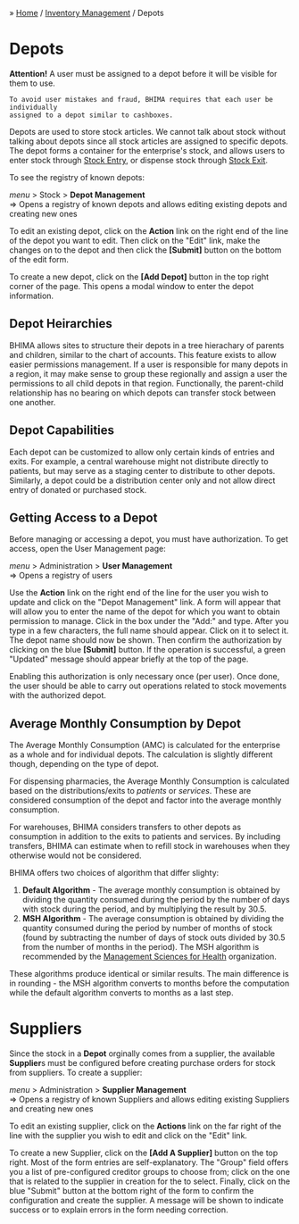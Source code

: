 &raquo; [Home](../index.md) / [Inventory Management](./index.md) / Depots

# Depots

<div class="bs-callout bs-callout-warning">
  <p>
    <b>Attention!</b> A user must be assigned to a depot before it will be visible
    for them to use.

    To avoid user mistakes and fraud, BHIMA requires that each user be individually
    assigned to a depot similar to cashboxes.
  </p>
</div>


Depots are used to store stock articles.  We cannot talk about stock without talking about depots since all stock articles are assigned to specific depots. The depot forms a container for the enterprise's stock, and allows users to enter stock through [Stock Entry](./movement.entry.md), or dispense stock through [Stock Exit](./movement.exit.md).

To see the registry of known depots:

<div class="bs-callout bs-callout-success">
  <p>
  <i>menu</i> > Stock > <strong>Depot Management</strong> <br>
   &rArr; Opens a registry of known depots and allows editing existing depots and creating new ones
  </p>
</div>

To edit an existing depot, click on the **Action** link on the right end of the line of the depot you want to edit.  Then click on the "Edit" link, make the changes on to the depot and then click the **[Submit]** button on the bottom of the edit form.

To create a new depot, click on the **[Add Depot]** button in the top right corner of the page.  This opens a
modal window to enter the depot information.


## Depot Heirarchies
BHIMA allows sites to structure their depots in a tree hierachary of parents and children, similar to the chart
of accounts.  This feature exists to allow easier permissions management.  If a user is responsible for many depots
in a region, it may make sense to group these regionally and assign a user the permissions to all child depots in that
region.  Functionally, the parent-child relationship has no bearing on which depots can transfer stock between one another.


## Depot Capabilities
Each depot can be customized to allow only certain kinds of entries and exits.  For example, a central
warehouse might not distribute directly to patients, but may serve as a staging center to distribute to
other depots.  Similarly, a depot could be a distribution center only and not allow direct entry of
donated or purchased stock.

## Getting Access to a Depot
Before managing or accessing a depot, you must have authorization. To get access, open the User Management page:

<div class="bs-callout bs-callout-success">
  <p>
  <i>menu</i> > Administration > <strong>User Management</strong> <br>
   &rArr; Opens a registry of users
  </p>
</div>

Use the **Action** link on the right end of the line for the user you wish to update and click on the "Depot Management" link.  A form will appear that will allow you to enter the name of the depot for which you want to obtain permission to manage.  Click in the box under the "Add:" and type.  After you type in a few characters, the full name should appear.  Click on it to select it.  The depot name should now be shown.  Then confirm the authorization by clicking on the blue **[Submit]** button.  If the operation is successful, a green "Updated" message should appear briefly at the top of the page.

Enabling this authorization is only necessary once (per user). Once done, the user should be able to carry out operations related to stock movements with the authorized depot.


## Average Monthly Consumption by Depot
The Average Monthly Consumption (AMC) is calculated for the enterprise as a whole and for individual depots.  The
calculation is slightly different though, depending on the type of depot.

For dispensing pharmacies, the Average Monthly Consumption is calculated based on the distributions/exits to _patients_
or _services_.  These are considered consumption of the depot and factor into the average monthly consumption.

For warehouses, BHIMA considers transfers to other depots as consumption in addition to the exits to patients and services.
By including transfers, BHIMA can estimate when to refill stock in warehouses when they otherwise would not be considered.

BHIMA offers two choices of algorithm that differ slighty:

  1. **Default Algorithm** - The average monthly consumption is obtained by dividing the quantity consumed during the period by
  the number of days with stock during the period, and by multiplying the result by 30.5.
  2. **MSH Algorithm** - The average consumption is obtained by dividing the quantity consumed during the period by number of
  months of stock (found by subtracting the number of days of stock outs divided by 30.5 from the number of months in the period).
  The MSH algorithm is recommended by the [Management Sciences for Health](https://www.msh.org) organization.

These algorithms produce identical or similar results.  The main difference is in rounding - the MSH algorithm converts to months
before the computation while the default algorithm converts to months as a last step.

# Suppliers

Since the stock in a **Depot** orginally comes from a supplier, the available **Supplier**s must be configured before creating purchase orders for stock from suppliers.  To create a supplier:

<div class="bs-callout bs-callout-success">
  <p>
  <i>menu</i> > Administration > <strong>Supplier Management</strong> <br>
   &rArr; Opens a registry of known Suppliers and allows editing existing Suppliers and creating new ones
  </p>
</div>

To edit an existing supplier, click on the **Actions** link on the far right of the line with the supplier you wish to edit and click on the "Edit" link.

To create a new Supplier, click on the **[Add A Supplier]** button on the top right.  Most of the form entries are self-explanatory.  The "Group" field offers you a list of pre-configured creditor groups to choose from; click on the one that is related to the supplier in creation for the to select.   Finally, click on the blue "Submit" button at the bottom right of the form to confirm the configuration and create the supplier.   A message will be shown to indicate success or to explain errors in the form needing correction. 
